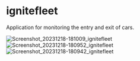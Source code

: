 # ignitefleet
Application for monitoring the entry and exit of cars.


![Screenshot_20231218-181009_ignitefleet](https://github.com/Tiago-Dev/ignitefleet/assets/31423467/0395c9ac-8e75-4007-96f6-3bb2c4a020aa)
![Screenshot_20231218-180952_ignitefleet](https://github.com/Tiago-Dev/ignitefleet/assets/31423467/26b38450-1b2d-4ba9-8a22-0c9ec6eb7dec)
![Screenshot_20231218-180942_ignitefleet](https://github.com/Tiago-Dev/ignitefleet/assets/31423467/85063419-fa3d-4f1a-8f17-146a064c6427)

